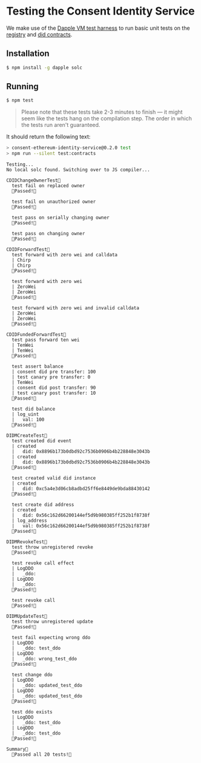 # Testing the Consent Identity Service

We make use of the [Dapple VM test harness](https://github.com/nexusdev/dapple) to run basic unit tests on the [registry](../src/sol/didm-registry.sol) and [did contracts](../src/sol/cnsnt-did.sol).

## Installation

```bash
$ npm install -g dapple solc
```

## Running

```bash
$ npm test
```

> Please note that these tests take 2-3 minutes to finish — it might seem like the tests hang on the compilation step. The order in which the tests run aren't guaranteed.

It should return the following text:

```bash
> consent-ethereum-identity-service@0.2.0 test
> npm run --silent test:contracts
```
```
Testing...
No local solc found. Switching over to JS compiler...

CDIDChangeOwnerTest
  test fail on replaced owner
  Passed!

  test fail on unauthorized owner
  Passed!

  test pass on serially changing owner
  Passed!

  test pass on changing owner
  Passed!

CDIDForwardTest
  test forward with zero wei and calldata
  | Chirp
  | Chirp
  Passed!

  test forward with zero wei
  | ZeroWei
  | ZeroWei
  Passed!

  test forward with zero wei and invalid calldata
  | ZeroWei
  | ZeroWei
  Passed!

CDIDFundedForwardTest
  test pass forward ten wei
  | TenWei
  | TenWei
  Passed!

  test assert balance
  | consent did pre transfer: 100
  | test canary pre transfer: 0
  | TenWei
  | consent did post transfer: 90
  | test canary post transfer: 10
  Passed!

  test did balance
  | log_uint
  |   val: 100
  Passed!

DIDMCreateTest
  test created did event
  | created
  |   did: 0x8896b173b0dbd92c7536b0906b4b228848e3043b
  | created
  |   did: 0x8896b173b0dbd92c7536b0906b4b228848e3043b
  Passed!

  test created valid did instance
  | created
  |   did: 0xc5a4e3d06cb8adbd25ff6e8449de9bda88430142
  Passed!

  test create did address
  | created
  |   did: 0x56c162d66200144ef5d9b980385ff252b1f8738f
  | log_address
  |   val: 0x56c162d66200144ef5d9b980385ff252b1f8738f
  Passed!

DIDMRevokeTest
  test throw unregistered revoke
  Passed!

  test revoke call effect
  | LogDDO
  |   _ddo:
  | LogDDO
  |   _ddo:
  Passed!

  test revoke call
  Passed!

DIDMUpdateTest
  test throw unregistered update
  Passed!

  test fail expecting wrong ddo
  | LogDDO
  |   _ddo: test_ddo
  | LogDDO
  |   _ddo: wrong_test_ddo
  Passed!

  test change ddo
  | LogDDO
  |   _ddo: updated_test_ddo
  | LogDDO
  |   _ddo: updated_test_ddo
  Passed!

  test ddo exists
  | LogDDO
  |   _ddo: test_ddo
  | LogDDO
  |   _ddo: test_ddo
  Passed!

Summary
  Passed all 20 tests!

```
